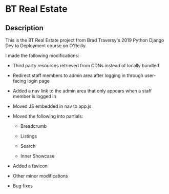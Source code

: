 # BT Real Estate

## Description

This is the BT Real Estate project from Brad Traversy's 2019 Python Django Dev to Deployment course on O'Reilly.

I made the following modifications:

- Third party resources retrieved from CDNs instead of locally bundled

- Redirect staff members to admin area after logging in through user-facing login page

- Added a nav link to the admin area that only appears when a staff member is logged in

- Moved JS embedded in nav to app.js

- Moved the following into partials:

  - Breadcrumb

  - Listings

  - Search

  - Inner Showcase

- Added a favicon

- Other minor modifications

- Bug fixes
